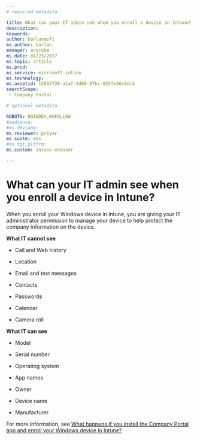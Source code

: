```yaml
---
# required metadata

title: What can your IT admin see when you enroll a device in Intune? | Microsoft Docs
description:
keywords:
author: barlanmsftms.author: barlan
manager: angrobe
ms.date: 01/23/2017
ms.topic: article
ms.prod:
ms.service: microsoft-intune
ms.technology:
ms.assetid: 12655728-a1af-4d89-97bc-925fe36c0dc4searchScope: - Company Portal

# optional metadata

ROBOTS: NOINDEX,NOFOLLOW
#audience:
#ms.devlang:
ms.reviewer: priyar
ms.suite: ems
#ms.tgt_pltfrm:
ms.custom: intune-enduser

---
```



# What can your IT admin see when you enroll a device in Intune?

When you enroll your Windows device in Intune, you are giving your IT administrator permission to manage your device to help protect the company information on the device.

**What IT cannot see**

- Call and Web history

-	Location

- Email and text messages

- Contacts

-	Passwords

- Calendar

- Camera roll

**What IT can see**

- Model

- Serial number

- Operating system

- App names

- Owner

- Device name

- Manufacturer

For more information, see [What happens if you install the Company Portal app and enroll your Windows device in Intune?](what-happens-if-you-install-the-company-portal-app-and-enroll-your-device-in-intune-windows.md)
